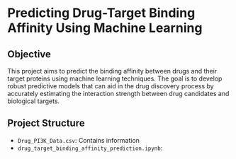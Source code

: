# Predicting Drug-Target Binding Affinity Using Machine Learning

## Objective
This project aims to predict the binding affinity between drugs and their target proteins using machine learning techniques. The goal is to develop robust predictive models that can aid in the drug discovery process by accurately estimating the interaction strength between drug candidates and biological targets.

## Project Structure
- `Drug_PI3K_Data.csv`: Contains information
- `drug_target_binding_affinity_prediction.ipynb`: 
